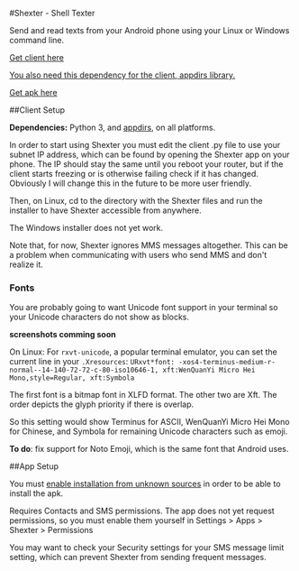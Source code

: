 #Shexter - Shell Texter

Send and read texts from your Android phone using your Linux or Windows command line.

[Get client here](https://raw.githubusercontent.com/tetchel/Shexter/master/shexter_client/shexter.py)

[You also need this dependency for the client, appdirs library.](https://raw.githubusercontent.com/tetchel/Shexter/master/shexter_client/appdirs.py)

[Get apk here](https://github.com/tetchel/Shexter/raw/master/shexter/app/build/outputs/apk/shexter.apk)

##Client Setup

**Dependencies:** Python 3, and [appdirs](https://raw.githubusercontent.com/tetchel/Shexter/master/shexter_client/appdirs.py), on all platforms.

In order to start using Shexter you must edit the client .py file to use your subnet IP address, which can be found by opening the Shexter app on your phone. The IP should stay the same until you reboot your router, but if the client starts freezing or is otherwise failing check if it has changed. Obviously I will change this in the future to be more user friendly.

Then, on Linux, cd to the directory with the Shexter files and run the installer to have Shexter accessible from anywhere. 

The Windows installer does not yet work.

Note that, for now, Shexter ignores MMS messages altogether. This can be a problem when communicating with users who send MMS and don't realize it.

### Fonts

You are probably going to want Unicode font support in your terminal so your Unicode characters do not show as blocks.

**screenshots comming soon**

On Linux:
For `rxvt-unicode`, a popular terminal emulator, you can set the current line in your `.Xresources`:
`URxvt*font: -xos4-terminus-medium-r-normal--14-140-72-72-c-80-iso10646-1, xft:WenQuanYi Micro Hei Mono,style=Regular, xft:Symbola`

The first font is a bitmap font in XLFD format. The other two are Xft. The order depicts the glyph priority if there is overlap.

So this setting would show Terminus for ASCII, WenQuanYi Micro Hei Mono for Chinese, and Symbola for remaining Unicode characters such as emoji.

**To do**: fix support for Noto Emoji, which is the same font that Android uses.

##App Setup

You must [enable installation from unknown sources](http://www.androidcentral.com/allow-app-installs-unknown-sources) in order to be able to install the apk.

Requires Contacts and SMS permissions. The app does not yet request permissions, so you must enable them yourself in Settings > Apps > Shexter > Permissions

You may want to check your Security settings for your SMS message limit setting, which can prevent Shexter from sending frequent messages.
